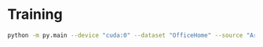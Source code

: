 # Training

```bash
python -m py.main --device "cuda:0" --dataset "OfficeHome" --source "Ar" --target "Rw"
```

